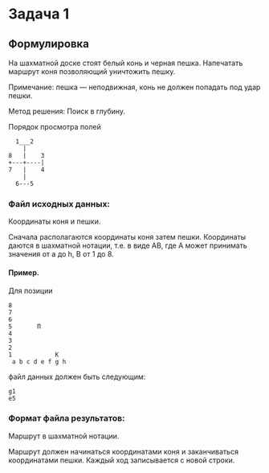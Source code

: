 # Задача 1

## Формулировка

На шахматной доске стоят белый конь и черная пешка. Напечатать маршрут коня позволяющий уничтожить пешку.

Примечание: пешка — неподвижная, конь не должен попадать под удар пешки.

Метод решения: Поиск в глубину.

Порядок просмотра полей

      1___2
        |
    8   |    3
    +---+----|
    7   |    4
        |
      6---5

### Файл исходных данных:

Координаты коня и пешки.

Сначала располагаются координаты коня затем пешки. Координаты даются
в шахматной нотации, т.е. в виде AB, где A может принимать значения от a
до h, B от 1 до 8.

#### Пример.

Для позиции

    8
    7
    6
    5       П
    4
    3
    2
    1            К
     a b c d e f g h

файл данных должен быть следующим:

    g1
    e5

### Формат файла результатов:

Маршрут в шахматной нотации.

Маршрут должен начинаться координатами коня и заканчиваться координатами пешки. Каждый ход записывается с новой строки.
